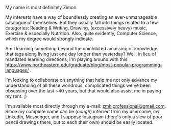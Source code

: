My name is most definitely Zimon.

My interests have a way of boundlessly creating an ever-unmanageable catalogue of themselves. But they usually fall into things related to a few categories:
Reading & Writing, Drawing, (excessively heavy) music, Exercise & especially Nutrition. Also, quite evidently, Computer Science, which my degree would strongly indicate.

Am I learning something beyond the uninhibited amassing of knowledge that tags along living just one day longer than yesterday?
Well, in lieu of mandated learning directions, I'm playing around with this: https://www.northeastern.edu/graduate/blog/most-popular-programming-languages/ .

I'm looking to collaborate on anything that help me not only advance my understanding of all these wondrous, complicated things we've been obsessing over the last ~40 years,
but that would also assist me in paying my rent. ;)

I'm available most directly through my e-mail: zmk.professional@gmail.com. Since my complete name can be (*cough*) inferred from my username, my LinkedIn, Messenger,
and I suppose Instagram (there's only a slew of poor pencil drawings there, but to each their own) should be easily located.

<!---
ZimonKuhs/ZimonKuhs is a ✨ special ✨ repository because its `README.md` (this file) appears on your GitHub profile.
You can click the Preview link to take a look at your changes.
--->
